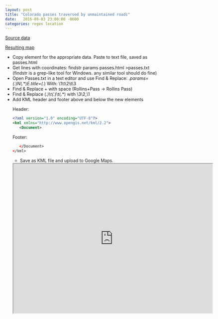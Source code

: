 ```yaml
---
layout: post
title: "Colorado passes traversed by unmaintained roads"
date:   2016-09-03 23:00:00 -0600
categories: regex location
---
```


[Source data](https://en.wikipedia.org/wiki/List_of_mountain_passes_in_Colorado)

[Resulting map](https://www.google.com/maps/@39.2990313,-107.46128,8z/data=!3m1!4b1!4m2!6m1!1s1zMdgiAUheo0TMRXV9D_gS9-QZOw)

- Copy <table> element for the appropriate data. Paste to text file, saved as passes.html
- Get lines with coordinates: findstr params passes.html >passes.txt (findstr is a grep-like tool for Windows. any similar tool should do fine)
- Open Passes.txt in a text editor and use Find & Replace: .*params=(.*)_N_(.*)_E_.*title=(.*) With: \1\t\2\t\3
- Find & Replace + with space (Rollins+Pass -> Rollins Pass)
- Find & Replace (.*)\t(.*)\t(.*) with <Placemark><name>\3</name><Point><coordinates>\2,\1</coordinates></Point></Placemark>
- Add KML header and footer above and below the new <Placemark> elements

Header:

```xml
<?xml version="1.0" encoding="UTF-8"?>
<kml xmlns="http://www.opengis.net/kml/2.2">
   <Document>
```

Footer:

```xml
   </Document>
</kml>
```


- Save as KML file and upload to Google Maps.

<iframe src="https://www.google.com/maps/d/u/0/embed?mid=1zMdgiAUheo0TMRXV9D_gS9-QZOw" width="640" height="480"></iframe>

